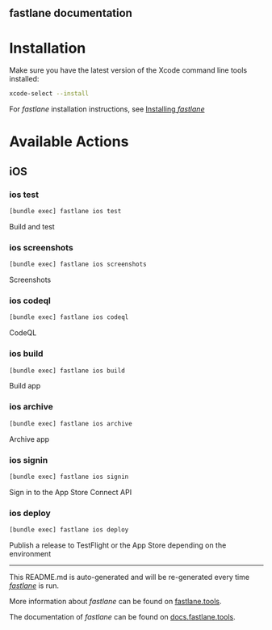 fastlane documentation
----

# Installation

Make sure you have the latest version of the Xcode command line tools installed:

```sh
xcode-select --install
```

For _fastlane_ installation instructions, see [Installing _fastlane_](https://docs.fastlane.tools/#installing-fastlane)

# Available Actions

## iOS

### ios test

```sh
[bundle exec] fastlane ios test
```

Build and test

### ios screenshots

```sh
[bundle exec] fastlane ios screenshots
```

Screenshots

### ios codeql

```sh
[bundle exec] fastlane ios codeql
```

CodeQL

### ios build

```sh
[bundle exec] fastlane ios build
```

Build app

### ios archive

```sh
[bundle exec] fastlane ios archive
```

Archive app

### ios signin

```sh
[bundle exec] fastlane ios signin
```

Sign in to the App Store Connect API

### ios deploy

```sh
[bundle exec] fastlane ios deploy
```

Publish a release to TestFlight or the App Store depending on the environment

----

This README.md is auto-generated and will be re-generated every time [_fastlane_](https://fastlane.tools) is run.

More information about _fastlane_ can be found on [fastlane.tools](https://fastlane.tools).

The documentation of _fastlane_ can be found on [docs.fastlane.tools](https://docs.fastlane.tools).
